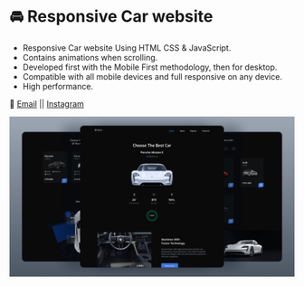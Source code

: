 # 🚘 Responsive Car website

- Responsive Car website Using HTML CSS & JavaScript.
- Contains animations when scrolling.
- Developed first with the Mobile First methodology, then for desktop.
- Compatible with all mobile devices and full responsive on any device.
- High performance.

💙 [Email](omarmajdi115@gmail.com) || [Instagram](https://www.instagram.com/omar_majdi_r/)

![preview img](/preview.png)
